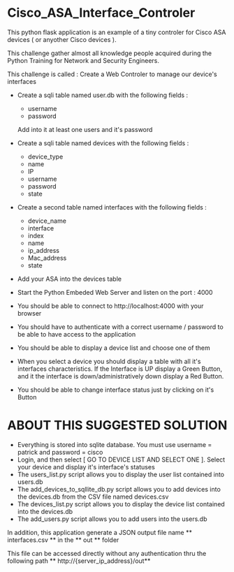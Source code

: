 # Cisco_ASA_Interface_Controler

This python flask application is an example of a tiny controler for Cisco ASA devices ( or anyother Cisco devices ).

This challenge gather almost all knowledge people acquired during the Python Training for Network and Security Engineers.

This challenge is called : Create a Web Controler to manage our device's interfaces

- Create a sqli table named user.db with the following fields :
	- username
	- password

	Add into it at least one users and it's password
	
- Create a sqli table named devices with the following fields :
	- device_type
	- name
	- IP
	- username
	- password
	- state

- Create a second table named interfaces with the following fields :

	- device_name
	- interface
	- index
	- name
	- ip_address
	- Mac_address
	- state

- Add your ASA into the devices table 
- Start the Python Embeded Web Server and listen on the port : 4000
- You should be able to connect to http://localhost:4000 with your browser
- You should have to authenticate with a correct username / password to be able to have access to the application
- You should be able to display a device list and choose one of them
- When you select a device you should display a table with all it's interfaces characteristics. If the Interface is UP display a Green Button, and it the interface is down/administratively down display a Red Button.
- You should be able to change interface status just by clicking on it's Button

# ABOUT THIS SUGGESTED SOLUTION

- Everything is stored into sqlite database.  You must use username = patrick and password = cisco 
- Login, and then select [ GO TO DEVICE LIST AND SELECT ONE ]. Select your device and display it's interface's statuses
- The users_list.py script allows you to display the user list contained into users.db
- The add_devices_to_sqllite_db.py script allows you to add devices into the devices.db from the CSV file named devices.csv
- The devices_list.py script allows you to display the device list contained into the devices.db
- The add_users.py script allows you to add users into the users.db

In addition, this application generate a JSON output file name ** interfaces.csv ** in the ** out **  folder

This file can be accessed directly without any authentication thru the following path ** http://{server_ip_address}/out**
